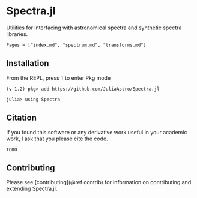 # Spectra.jl

Utilities for interfacing with astronomical spectra and synthetic spectra libraries.

```@contents
Pages = ["index.md", "spectrum.md", "transforms.md"]
```

## Installation

From the REPL, press `]` to enter Pkg mode
```
(v 1.2) pkg> add https://github.com/JuliaAstro/Spectra.jl

julia> using Spectra
```

## Citation

If you found this software or any derivative work useful in your academic work, I ask that you please cite the code.

```
TODO
```

## Contributing

Please see [contributing](@ref contrib) for information on contributing and extending Spectra.jl.
